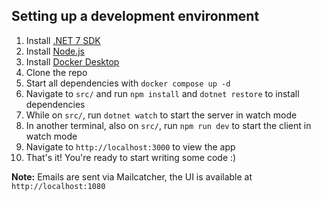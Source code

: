 ## Setting up a development environment

1. Install [.NET 7 SDK](https://dotnet.microsoft.com/en-us/download/dotnet/7.0)
2. Install [Node.js](https://nodejs.org/en/download/)
3. Install [Docker Desktop](https://www.docker.com/products/docker-desktop/)
4. Clone the repo
5. Start all dependencies with `docker compose up -d`
6. Navigate to `src/` and run `npm install` and `dotnet restore` to install dependencies
7. While on `src/`, run `dotnet watch` to start the server in watch mode
8. In another terminal, also on `src/`, run `npm run dev` to start the client in watch mode
9. Navigate to `http://localhost:3000` to view the app
10. That's it! You're ready to start writing some code :)

**Note:** Emails are sent via Mailcatcher, the UI is available at `http://localhost:1080`
